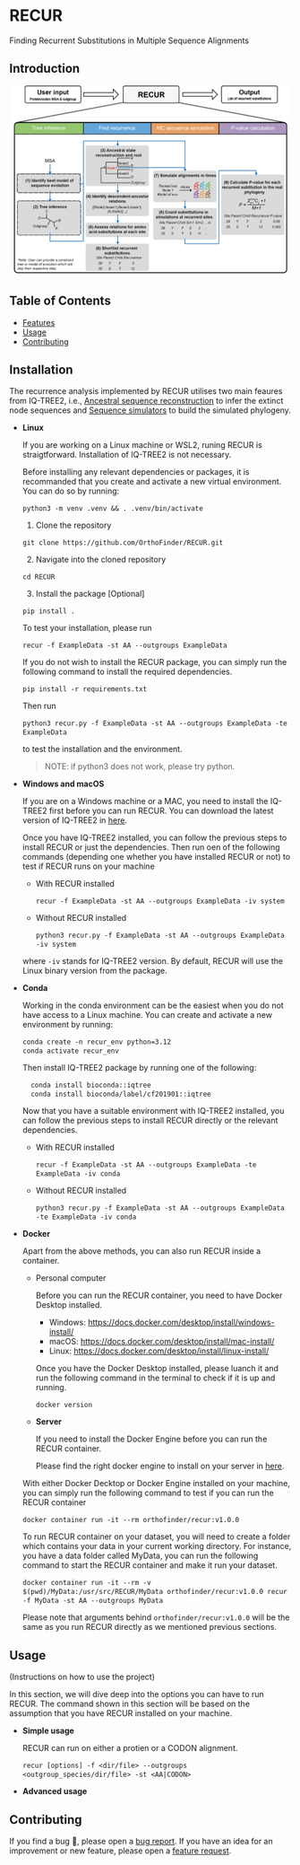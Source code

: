 # RECUR
Finding Recurrent Substitutions in Multiple Sequence Alignments

## Introduction
![RECUR method workflow](./docs/method_workflow.png)

## Table of Contents

- [Features](#features)
- [Usage](#usage)
- [Contributing](#contributing)


## Installation
The recurrence analysis implemented by RECUR utilises two main feaures from IQ-TREE2, i.e., [Ancestral sequence reconstruction](http://www.iqtree.org/doc/Command-Reference#ancestral-sequence-reconstruction) to infer the extinct node sequences and [Sequence simulators](http://www.iqtree.org/doc/AliSim) to build the simulated phylogeny. 

- **Linux**

  If you are working on a Linux machine or WSL2, runing RECUR is straigtforward. Installation of IQ-TREE2 is not necessary.

  Before installing any relevant dependencies or packages, it is recommanded that you create and activate a new virtual environment. You can do so by running:
  ```
  python3 -m venv .venv && . .venv/bin/activate
  ```

  1. Clone the repository
  ```
  git clone https://github.com/OrthoFinder/RECUR.git
  ```
  2. Navigate into the cloned repository
  ```
  cd RECUR
  ```
  3. Install the package [Optional]
  ```
  pip install .
  ```
  To test your installation, please run

  ```
  recur -f ExampleData -st AA --outgroups ExampleData
  ```
    
  If you do not wish to install the RECUR package, you can simply run the following command to install the required dependencies.

  ```
  pip install -r requirements.txt
  ```
  Then run 
  ```
  python3 recur.py -f ExampleData -st AA --outgroups ExampleData -te ExampleData
  ```
  to test the installation and the environment. 
  
  > NOTE: if python3 does not work, please try python.

- **Windows and macOS**

  If you are on a Windows machine or a MAC, you need to install the IQ-TREE2 first before you can run RECUR. You can download the latest version of IQ-TREE2 in [here](http://www.iqtree.org/#download).

  Once you have IQ-TREE2 installed, you can follow the previous steps to install RECUR or just the dependencies. Then run oen of the following commands (depending one whether you have installed RECUR or not) to test if RECUR runs on your machine
  * With RECUR installed 
    ```
    recur -f ExampleData -st AA --outgroups ExampleData -iv system
    ```
  * Without RECUR installed 
      ```
    python3 recur.py -f ExampleData -st AA --outgroups ExampleData -iv system
    ```
  where `-iv` stands for IQ-TREE2 version. By default, RECUR will use the Linux binary version from the package. 

- **Conda**

  Working in the conda environment can be the easiest when you do not have access to a Linux machine. You can create and activate a new environment by running:

    ```
    conda create -n recur_env python=3.12
    conda activate recur_env
    ```
  Then install IQ-TREE2 package by running one of the following:
  ```
    conda install bioconda::iqtree
    conda install bioconda/label/cf201901::iqtree
  ```
  Now that you have a suitable environment with IQ-TREE2 installed, you can follow the previous steps to install RECUR directly or the relevant dependencies.
  * With RECUR installed 
    ```
    recur -f ExampleData -st AA --outgroups ExampleData -te ExampleData -iv conda
    ```
  * Without RECUR installed 
      ```
    python3 recur.py -f ExampleData -st AA --outgroups ExampleData  -te ExampleData -iv conda
    ```

- **Docker**

  Apart from the above methods, you can also run RECUR inside a container. 

  - Personal computer
  
    Before you can run the RECUR container, you need to have Docker Desktop installed. 
    - Windows: https://docs.docker.com/desktop/install/windows-install/
    - macOS: https://docs.docker.com/desktop/install/mac-install/
    - Linux: https://docs.docker.com/desktop/install/linux-install/

    Once you have the Docker Desktop installed, please luanch it and run the following command in the terminal to check if it is up and running.

    ```
    docker version
    ```
  - **Server**

    If you need to install the Docker Engine before you can run the RECUR container.

    Please find the right docker engine to install on your server in [here](https://docs.docker.com/engine/install/).

  With either Docker Decktop or Docker Engine installed on your machine, you can simply run the following command to test if you can run the RECUR container
  ```
  docker container run -it --rm orthofinder/recur:v1.0.0
  ```
  To run RECUR container on your dataset, you will need to create a folder which contains your data in your current working directory. For instance, you have a data folder called MyData, you can run the following command to start the RECUR container and make it run your dataset.
  ```
  docker container run -it --rm -v $(pwd)/MyData:/usr/src/RECUR/MyData orthofinder/recur:v1.0.0 recur -f MyData -st AA --outgroups MyData   
  ```
  Please note that arguments behind `orthofinder/recur:v1.0.0` will be the same as you run RECUR directly as we mentioned previous sections.

## Usage
(Instructions on how to use the project)

In this section, we will dive deep into the options you can have to run RECUR. The command shown in this section will be based on the assumption that you have RECUR installed on your machine. 

- **Simple usage**

  RECUR can run on either a protien or a CODON alignment. 
  ```
  recur [options] -f <dir/file> --outgroups <outgroup_species/dir/file> -st <AA|CODON>
  ```


- **Advanced usage**


## Contributing

If you find a bug :bug:, please open a [bug report](https://github.com/).
If you have an idea for an improvement or new feature, please open a [feature request]().


